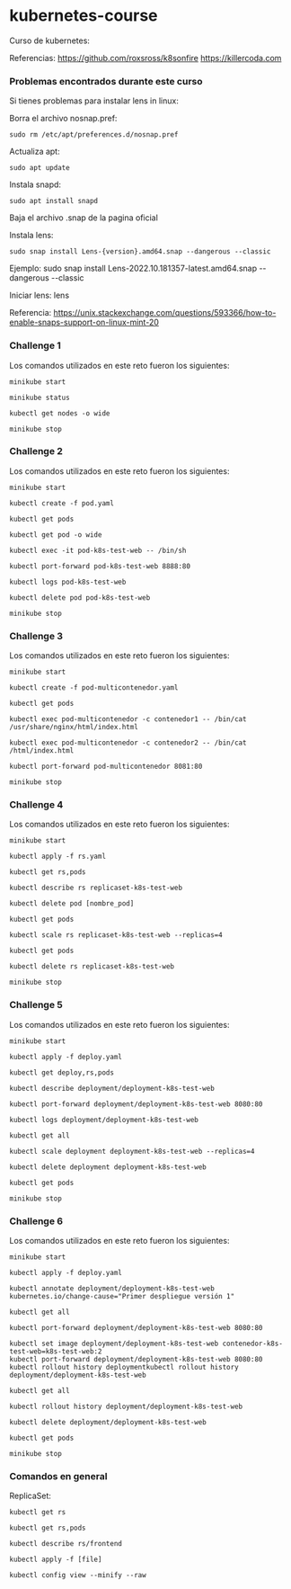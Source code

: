 # kubernetes-course
Curso de kubernetes:

Referencias:
https://github.com/roxsross/k8sonfire
https://killercoda.com

### Problemas encontrados durante este curso
Si tienes problemas para instalar lens in linux:

Borra el archivo nosnap.pref:
    
    sudo rm /etc/apt/preferences.d/nosnap.pref

Actualiza apt:

    sudo apt update

Instala snapd:

    sudo apt install snapd

Baja el archivo .snap de la pagina oficial

Instala lens:

    sudo snap install Lens-{version}.amd64.snap --dangerous --classic
Ejemplo:
    sudo snap install Lens-2022.10.181357-latest.amd64.snap --dangerous --classic

Iniciar lens:
    lens

Referencia: 
https://unix.stackexchange.com/questions/593366/how-to-enable-snaps-support-on-linux-mint-20


### Challenge 1
Los comandos utilizados en este reto fueron los siguientes:
    
    minikube start

    minikube status

    kubectl get nodes -o wide

    minikube stop

### Challenge 2
Los comandos utilizados en este reto fueron los siguientes:
    
    minikube start

    kubectl create -f pod.yaml

    kubectl get pods

    kubectl get pod -o wide

    kubectl exec -it pod-k8s-test-web -- /bin/sh

    kubectl port-forward pod-k8s-test-web 8888:80

    kubectl logs pod-k8s-test-web

    kubectl delete pod pod-k8s-test-web

    minikube stop

### Challenge 3
Los comandos utilizados en este reto fueron los siguientes:
    
    minikube start

    kubectl create -f pod-multicontenedor.yaml

    kubectl get pods

    kubectl exec pod-multicontenedor -c contenedor1 -- /bin/cat /usr/share/nginx/html/index.html

    kubectl exec pod-multicontenedor -c contenedor2 -- /bin/cat /html/index.html

    kubectl port-forward pod-multicontenedor 8081:80

    minikube stop

### Challenge 4
Los comandos utilizados en este reto fueron los siguientes:

    minikube start

    kubectl apply -f rs.yaml

    kubectl get rs,pods

    kubectl describe rs replicaset-k8s-test-web

    kubectl delete pod [nombre_pod]

    kubectl get pods

    kubectl scale rs replicaset-k8s-test-web --replicas=4

    kubectl get pods

    kubectl delete rs replicaset-k8s-test-web

    minikube stop

### Challenge 5
Los comandos utilizados en este reto fueron los siguientes:

    minikube start

    kubectl apply -f deploy.yaml

    kubectl get deploy,rs,pods

    kubectl describe deployment/deployment-k8s-test-web

    kubectl port-forward deployment/deployment-k8s-test-web 8080:80

    kubectl logs deployment/deployment-k8s-test-web
    
    kubectl get all

    kubectl scale deployment deployment-k8s-test-web --replicas=4

    kubectl delete deployment deployment-k8s-test-web

    kubectl get pods

    minikube stop

### Challenge 6
Los comandos utilizados en este reto fueron los siguientes:

    minikube start

    kubectl apply -f deploy.yaml

    kubectl annotate deployment/deployment-k8s-test-web kubernetes.io/change-cause="Primer despliegue versión 1"

    kubectl get all

    kubectl port-forward deployment/deployment-k8s-test-web 8080:80

    kubectl set image deployment/deployment-k8s-test-web contenedor-k8s-test-web=k8s-test-web:2
    kubectl port-forward deployment/deployment-k8s-test-web 8080:80
    kubectl rollout history deploymentkubectl rollout history deployment/deployment-k8s-test-web
    
    kubectl get all

    kubectl rollout history deployment/deployment-k8s-test-web

    kubectl delete deployment/deployment-k8s-test-web

    kubectl get pods

    minikube stop

### Comandos en general
ReplicaSet:
    
    kubectl get rs
    
    kubectl get rs,pods
    
    kubectl describe rs/frontend
    
    kubectl apply -f [file]

    kubectl config view --minify --raw